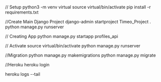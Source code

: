// Setup
python3 -m venv virtual
source virtual/bin/activate
pip install -r requirements.txt

//Create Main Django Project
django-admin startproject Timeo_Project .
python manage.py runserver

// Creating App
python manage.py startapp profiles_api

// Activate
source virtual/bin/activate
python manage.py runserver

//Migration
python manage.py makemigrations
python manage.py migrate

//Heroku
heroku login

heroku logs --tail
